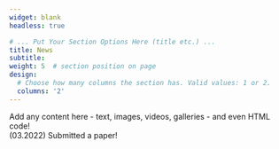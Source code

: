 ```yaml
---
widget: blank
headless: true

# ... Put Your Section Options Here (title etc.) ...
title: News
subtitle:
weight: 5  # section position on page
design:
  # Choose how many columns the section has. Valid values: 1 or 2.
  columns: '2'
---
```


Add any content here - text, images, videos, galleries - and even HTML code!
<br> (03.2022) Submitted a paper!